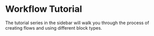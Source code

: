 # Workflow Tutorial

The tutorial series in the sidebar will walk you through the process of creating flows and using different block
types.
